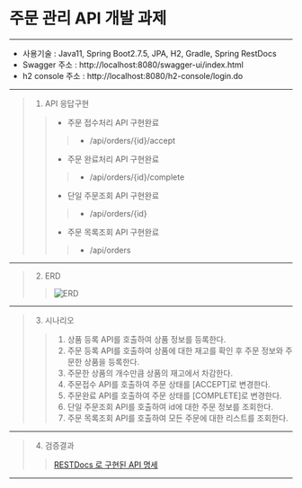 # 주문 관리 API 개발 과제

-------------

- 사용기술 : Java11, Spring Boot2.7.5, JPA, H2, Gradle, Spring RestDocs
- Swagger 주소 : http://localhost:8080/swagger-ui/index.html
- h2 console 주소 : http://localhost:8080/h2-console/login.do

  
-------------  

> 1. API 응답구현
>> - 주문 접수처리 API 구현완료
>>> -  /api/orders/{id}/accept
>> - 주문 완료처리 API 구현완료
>>> - /api/orders/{id}/complete
>> - 단일 주문조회 API 구현완료
>>> - /api/orders/{id}
>> - 주문 목록조회 API 구현완료
>>> - /api/orders
  
-------------  

> 2. ERD
>> ![ERD](https://user-images.githubusercontent.com/103932247/202421385-c496916b-db71-4bf6-a066-7d604c4674b0.PNG)


  
-------------  

> 3. 시나리오
>> 1) 상품 등록 API를 호출하여 상품 정보를 등록한다.
>> 2) 주문 등록 API를 호출하여 상품에 대한 재고를 확인 후 주문 정보와 주문한 상품을 등록한다. 
>> 3) 주문한 상품의 개수만큼 상품의 재고에서 차감한다.
>> 4) 주문접수 API를 호출하여 주문 상태를 [ACCEPT]로 변경한다.
>> 5) 주문완료 API를 호출하여 주문 상태를 [COMPLETE]로 변경한다.
>> 6) 단일 주문조회 API를 호출하여 id에 대한 주문 정보를 조회한다.
>> 7) 주문 목록조회 API를 호출하여 모든 주문에 대한 리스트를 조회한다. 



------------- 

> 4. 검증결과
>> [RESTDocs 로 구현된 API 명세](https://haxxah1112.github.io/OrderManagement/index.html)

-------------  
   

